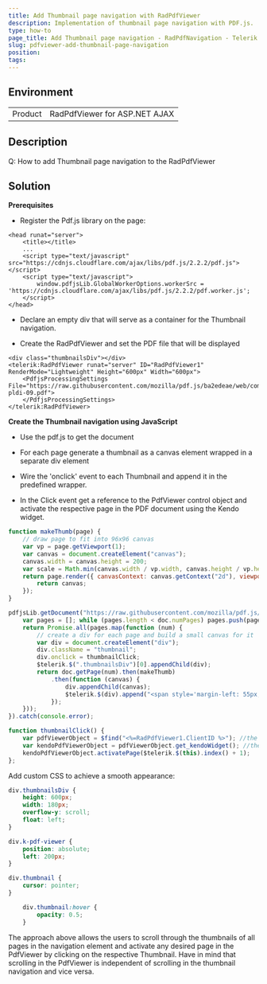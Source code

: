 ```yaml
---
title: Add Thumbnail page navigation with RadPdfViewer
description: Implementation of thumbnail page navigation with PDF.js.
type: how-to
page_title: Add Thumbnail page navigation - RadPdfNavigation - Telerik UI For ASP.NET AJAX
slug: pdfviewer-add-thumbnail-page-navigation
position: 
tags: 
---
```


## Environment
<table>
	<tbody>
		<tr>
			<td>Product</td>
			<td>RadPdfViewer for ASP.NET AJAX</td>
		</tr>
	</tbody>
</table>

## Description

Q: How to add Thumbnail page navigation to the RadPdfViewer

## Solution

**Prerequisites**

- Register the Pdf.js library on the page:

````ASP.NET
<head runat="server">
    <title></title>
    ...
    <script type="text/javascript" src="https://cdnjs.cloudflare.com/ajax/libs/pdf.js/2.2.2/pdf.js"></script>
    <script type="text/javascript">
        window.pdfjsLib.GlobalWorkerOptions.workerSrc = 'https://cdnjs.cloudflare.com/ajax/libs/pdf.js/2.2.2/pdf.worker.js';
    </script>
</head>
````

- Declare an empty div that will serve as a container for the Thumbnail navigation.

- Create the RadPdfViewer and set the PDF file that will be displayed

````ASP.NET
<div class="thumbnailsDiv"></div>
<telerik:RadPdfViewer runat="server" ID="RadPdfViewer1" RenderMode="Lightweight" Height="600px" Width="600px">
    <PdfjsProcessingSettings File="https://raw.githubusercontent.com/mozilla/pdf.js/ba2edeae/web/compressed.tracemonkey-pldi-09.pdf">
    </PdfjsProcessingSettings>
</telerik:RadPdfViewer>
````

**Create the Thumbnail navigation using JavaScript**

- Use the pdf.js to get the document

- For each page generate a thumbnail as a canvas element wrapped in a separate div element

- Wire the 'onclick' event to each Thumbnail and append it in the predefined wrapper.

- In the Click event get a reference to the PdfViewer control object and activate the respective page in the PDF document using the Kendo widget.


````JavaScript
function makeThumb(page) {
    // draw page to fit into 96x96 canvas
    var vp = page.getViewport(1);
    var canvas = document.createElement("canvas");
    canvas.width = canvas.height = 200;
    var scale = Math.min(canvas.width / vp.width, canvas.height / vp.height);
    return page.render({ canvasContext: canvas.getContext("2d"), viewport: page.getViewport(scale) }).promise.then(function () {
        return canvas;
    });
}

pdfjsLib.getDocument("https://raw.githubusercontent.com/mozilla/pdf.js/ba2edeae/web/compressed.tracemonkey-pldi-09.pdf").promise.then(function (doc) {
    var pages = []; while (pages.length < doc.numPages) pages.push(pages.length + 1);
    return Promise.all(pages.map(function (num) {
        // create a div for each page and build a small canvas for it
        var div = document.createElement("div");
        div.className = "thumbnail";
        div.onclick = thumbnailClick;
        $telerik.$(".thumbnailsDiv")[0].appendChild(div);
        return doc.getPage(num).then(makeThumb)
            .then(function (canvas) {
                div.appendChild(canvas);
                $telerik.$(div).append("<span style='margin-left: 55px;'>Page " + num + "</span>");
            });
    }));
}).catch(console.error);

function thumbnailClick() {
    var pdfViewerObject = $find("<%=RadPdfViewer1.ClientID %>"); //the standard script control object
    var kendoPdfViewerObject = pdfViewerObject.get_kendoWidget(); //the Kendo widget
    kendoPdfViewerObject.activatePage($telerik.$(this).index() + 1);
};
````

Add custom CSS to achieve a smooth appearance:

````CSS
div.thumbnailsDiv {
    height: 600px;
    width: 180px;
    overflow-y: scroll;
    float: left;
}

div.k-pdf-viewer {
    position: absolute;
    left: 200px;
}

div.thumbnail {
    cursor: pointer;
}

    div.thumbnail:hover {
        opacity: 0.5;
    }
````

The approach above allows the users to scroll through the thumbnails of all pages in the navigation element and activate any desired page in the PdfViewer by clicking on the respective Thumbnail. Have in mind that scrolling in the PdfViewer is independent of scrolling in the thumbnail navigation and vice versa. 

